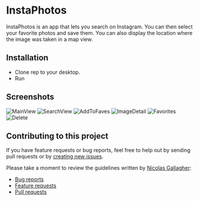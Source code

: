 InstaPhotos
==============
InstaPhotos is an app that lets you search on Instagram. You can then select your favorite photos and save them. You can also display the location where the image was taken in a map view. 

## Installation
* Clone rep to your desktop. 
* Run

## Screenshots
![MainView](https://cldup.com/MOnVgCCrET.png)
![SearchView](https://cldup.com/UNcAMBhMLT.png)
![AddToFaves](https://cldup.com/B4b3VKvwpe.png)
![ImageDetail](https://cldup.com/jvR94BxWly.png)
![Favorites](https://cldup.com/aq-FWixQnY.png)
![Delete](https://cldup.com/NIPulKKlwZ.png)

## Contributing to this project
If you have feature requests or bug reports, feel free to help out by sending pull requests or by [creating new issues](https://github.com/gabemdev/BookClub/issues/new). 

Please take a moment to review the guidelines written by [Nicolas Gallagher](https://github.com/necolas/):
* [Bug reports](https://github.com/necolas/issue-guidelines/blob/master/CONTRIBUTING.md#bugs)
* [Feature requests](https://github.com/necolas/issue-guidelines/blob/master/CONTRIBUTING.md#features)
* [Pull requests](https://github.com/necolas/issue-guidelines/blob/master/CONTRIBUTING.md#pull-requests)
